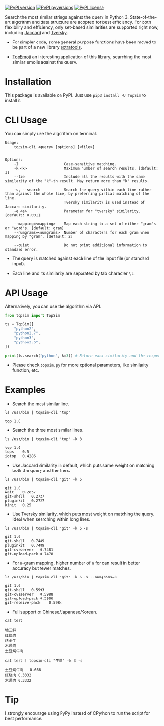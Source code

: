 [![PyPI version](https://img.shields.io/pypi/v/TopSim.svg)](https://pypi.python.org/pypi/TopSim/)
[![PyPI pyversions](https://img.shields.io/pypi/pyversions/TopSim.svg)](https://pypi.python.org/pypi/TopSim/)
[![PyPI license](https://img.shields.io/pypi/l/TopSim.svg)](https://pypi.python.org/pypi/TopSim/)

Search the most similar strings against the query in Python 3. State-of-the-art algorithm and data structure are adopted for best efficiency. For both flexibility and efficiency, only set-based similarities are supported right now, including [Jaccard](https://en.wikipedia.org/wiki/Jaccard_index) and [Tversky](https://en.wikipedia.org/wiki/Tversky_index).

- For simpler code, some general purpose functions have been moved to be part of a new library [extratools](https://github.com/chuanconggao/extratools).

- [TopEmoji](https://github.com/chuanconggao/TopEmoji) an interesting application of this library, searching the most similar emojis against the query.

# Installation

This package is available on PyPI. Just use `pip3 install -U TopSim` to install it.

# CLI Usage

You can simply use the algorithm on terminal.

```
Usage:
    topsim-cli <query> [options] [<file>]


Options:
    -I                     Case-sensitive matching.
    -k <k>                 Maximum number of search results. [default: 1]
    --tie                  Include all the results with the same similarity of the "k"-th result. May return more than "k" results.

    -s, --search           Search the query within each line rather than against the whole line, by preferring partial matching of the line.
                           Tversky similarity is used instead of Jaccard similarity.
    -e <e>                 Parameter for "tversky" similarity. [default: 0.001]

    --mapping=<mapping>    Map each string to a set of either "gram"s or "word"s. [default: gram]
    --numgrams=<numgrams>  Number of characters for each gram when mapping by "gram". [default: 2]

    --quiet                Do not print additional information to standard error.
```

* The query is matched against each line of the input file (or standard input).

- Each line and its similarity are separated by tab character `\t`.

# API Usage

Alternatively, you can use the algorithm via API.

``` python
from topsim import TopSim

ts = TopSim([
    "python2",
    "python2.7",
    "python3",
    "python3.6",
])

print(ts.search("python", k=3)) # Return each similarity and the respective line numbers.
```

* Please check `topsim.py` for more optional parameters, like similarity function, etc.

# Examples

* Search the most similar line.

`ls /usr/bin | topsim-cli "top"`

```
top	1.0
```

* Search the three most similar lines.

`ls /usr/bin | topsim-cli "top" -k 3`

```
top	1.0
tops	0.5
iotop	0.4286
```

* Use Jaccard similarity in default, which puts same weight on matching both the query and the lines.

`ls /usr/bin | topsim-cli "git" -k 5`

```
git	1.0
wait	0.2857
git-shell	0.2727
pluginkit	0.2727
kinit	0.25
```

* Use Tversky similarity, which puts most weight on matching the query. Ideal when searching within long lines.

`ls /usr/bin | topsim-cli "git" -k 5 -s`

```
git	1.0
git-shell	0.7489
pluginkit	0.7489
git-cvsserver	0.7481
git-upload-pack	0.7478
```

- For `n`-gram mapping, higher number of `n` for can result in better accuracy but fewer matches.

`ls /usr/bin | topsim-cli "git" -k 5 -s --numgrams=3`

```
git	1.0
git-shell	0.5993
git-cvsserver	0.5988
git-upload-pack	0.5986
git-receive-pack	0.5984
```

- Full support of Chinese/Japanese/Korean.

`cat test`

``` text
地三鲜
红烧肉
烤全牛
木须肉
土豆炖牛肉
```

`cat test | topsim-cli "牛肉" -k 3 -s`

``` text
土豆炖牛肉	0.666
红烧肉	0.3332
木须肉	0.3332
```

# Tip
I strongly encourage using PyPy instead of CPython to run the script for best performance.
